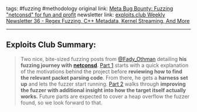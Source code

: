 tags: #fuzzing #methodology
original link: [Meta Bug Bounty: Fuzzing "netconsd" for fun and profit](https://blog.fadyothman.com/meta-bug-bounty-fuzzing-netconsd-for-fun-and-profit-part-1-6ffe96eb1419?ref=blog.exploits.club) 
newsletter link:  [exploits.club Weekly Newsletter 36 - Regex Fuzzing, C++ Metadata, Kernel Streaming, And More](https://blog.exploits.club/exploits-club-weekly-newsletter-36-regex-fuzzing-c-metadata-kernel-streaming-and-more/)

---
## Exploits Club Summary:
> Two nice, bite-sized fuzzing posts from [@Fady_Othman](https://x.com/Fady_Othman?ref=blog.exploits.club) detailing **his fuzzing journey with** [**netconsd**](https://github.com/facebook/netconsd/?ref=blog.exploits.club). [Part 1](https://blog.fadyothman.com/meta-bug-bounty-fuzzing-netconsd-for-fun-and-profit-part-1-6ffe96eb1419?ref=blog.exploits.club) starts with a quick explanation of the motivations behind the project before **reviewing how to find the relevant packet parsing code**. From there, he gets a **harness set up** and lets the fuzzer start running. [Part 2](https://blog.fadyothman.com/meta-bug-bounty-fuzzing-netconsd-for-fun-and-profit-part-2-52bf188cc877?ref=blog.exploits.club) walks through **improving the fuzzer with additional insight into how the target itself actually works.** Future parts are expected to cover a heap overflow the fuzzer found, so we look forward to that. 
